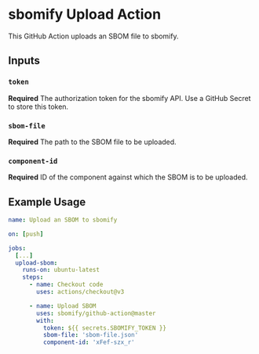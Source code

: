 # sbomify Upload Action

This GitHub Action uploads an SBOM file to sbomify.

## Inputs

### `token`

**Required** The authorization token for the sbomify API. Use a GitHub Secret to store this token.

### `sbom-file`

**Required** The path to the SBOM file to be uploaded.

### `component-id`

**Required** ID of the component against which the SBOM is to be uploaded.

## Example Usage

```yaml
name: Upload an SBOM to sbomify

on: [push]

jobs:
  [...]
  upload-sbom:
    runs-on: ubuntu-latest
    steps:
      - name: Checkout code
        uses: actions/checkout@v3

      - name: Upload SBOM
        uses: sbomify/github-action@master
        with:
          token: ${{ secrets.SBOMIFY_TOKEN }}
          sbom-file: 'sbom-file.json'
          component-id: 'xFef-szx_r'
```
